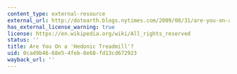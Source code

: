 ```yaml
---
content_type: external-resource
external_url: http://dotearth.blogs.nytimes.com/2009/08/31/are-you-on-a-hedonic-treadmill/
has_external_license_warning: true
license: https://en.wikipedia.org/wiki/All_rights_reserved
status: ''
title: Are You On a 'Hedonic Treadmill'?
uid: 0cad9b46-68e5-4feb-8e68-fd13cd672923
wayback_url: ''
---
```

